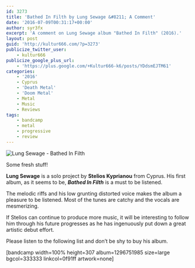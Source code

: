 ```yaml
---
id: 3273
title: 'Bathed In Filth by Lung Sewage &#8211; A Comment'
date: '2016-07-09T00:31:17+00:00'
author: syr3fx
excerpt: 'A comment on Lung Sewage album "Bathed In Filth" (2016).'
layout: post
guid: 'http://kultur666.com/?p=3273'
publicize_twitter_user:
    - kultur666
publicize_google_plus_url:
    - 'https://plus.google.com/+Kultur666-k6/posts/YDdsmEJTM61'
categories:
    - '2016'
    - Cyprus
    - 'Death Metal'
    - 'Doom Metal'
    - Metal
    - Music
    - Reviews
tags:
    - bandcamp
    - metal
    - progressive
    - review
---
```


![Lung Sewage - Bathed In Filth](http://localhost:8080/wp-content/uploads/2016/06/lung-sewage-bathed-in-filth.jpg)

Some fresh stuff!

**Lung Sewage** is a solo project by **Stelios Kyprianou** from Cyprus. His first album, as it seems to be, ***Bathed In Filth*** is a must to be listened.

The melodic riffs and his low grunting distorted voice makes the album a pleasure to be listened. Most of the tunes are catchy and the vocals are mesmerizing.

If Stelios can continue to produce more music, it will be interesting to follow him through his future progresses as he has ingenuously put down a great artistic debut effort.

Please listen to the following list and don’t be shy to buy his album.

\[bandcamp width=100% height=307 album=1296751985 size=large bgcol=333333 linkcol=0f91ff artwork=none\]